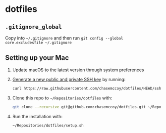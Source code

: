 # dotfiles

## `.gitignore_global`

Copy into `~/.gitignore` and then run `git config --global core.excludesfile ~/.gitignore`

## Setting up your Mac

1. Update macOS to the latest version through system preferences
2. [Generate a new public and private SSH key](https://docs.github.com/en/github/authenticating-to-github/generating-a-new-ssh-key-and-adding-it-to-the-ssh-agent) by running:

   ```zsh
   curl https://raw.githubusercontent.com/chasemccoy/dotfiles/HEAD/ssh.sh | sh -s "chasem000@gmail.com"
   ```

3. Clone this repo to `~/Repositories/dotfiles` with:

    ```zsh
    git clone --recursive git@github.com:chasemccoy/dotfiles.git ~/Repositories/dotfiles
    ```

4. Run the installation with:

    ```zsh
    ~/Repositories/dotfiles/setup.sh
    ```
